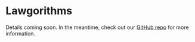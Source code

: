 # Lawgorithms

Details coming soon. In the meantime, check out our [GitHub repo](https://github.com/democrobot/lawgorithms) for more information.
